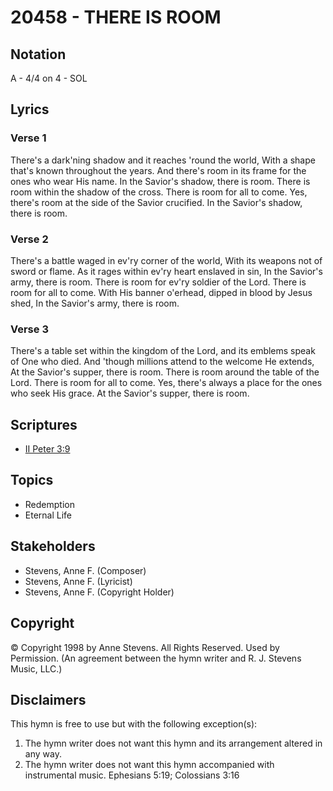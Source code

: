 # 20458 - THERE IS ROOM

## Notation

A - 4/4 on 4 - SOL

## Lyrics

### Verse 1

There's a dark'ning shadow and it reaches 'round the world, With a shape that's known throughout the years. And there's room in its frame for the ones who wear His name. In the Savior's shadow, there is room. There is room within the shadow of the cross. There is room for all to come. Yes, there's room at the side of the Savior crucified. In the Savior's shadow, there is room.

### Verse 2

There's a battle waged in ev'ry corner of the world, With its weapons not of sword or flame. As it rages within ev'ry heart enslaved in sin, In the Savior's army, there is room. There  is room for ev'ry soldier of the Lord. There is room for all to come. With His banner o'erhead, dipped in blood by Jesus shed, In the Savior's army, there is room. 

### Verse 3

There's a table set within the kingdom of the Lord, and its emblems speak of One who died. And 'though millions attend to the welcome He extends, At the Savior's supper, there is room. There is room around the table of the Lord. There is room for all to come. Yes, there's always a place for the ones who seek His grace. At the Savior's supper, there is room.


## Scriptures

- [II Peter 3:9](https://www.biblegateway.com/passage/?search=II%20Peter%203%3A9)

## Topics

- Redemption
- Eternal Life

## Stakeholders

- Stevens, Anne F. (Composer)
- Stevens, Anne F. (Lyricist)
- Stevens, Anne F. (Copyright Holder)

## Copyright

© Copyright 1998 by Anne Stevens. All Rights Reserved. Used by Permission.
(An agreement between the hymn writer and R. J. Stevens Music, LLC.)

## Disclaimers

This hymn is free to use but with the following exception(s):
1. The hymn writer does not want this hymn and its arrangement altered in any way.
2. The hymn writer does not want this hymn accompanied with instrumental music.
Ephesians 5:19; Colossians 3:16

